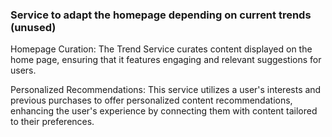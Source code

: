 ### Service to adapt the homepage depending on current trends (unused)

Homepage Curation: The Trend Service curates content displayed on the home page, ensuring that it features engaging and relevant suggestions for users.

Personalized Recommendations: This service utilizes a user's interests and previous purchases to offer personalized content recommendations, enhancing the user's experience by connecting them with content tailored to their preferences. 
